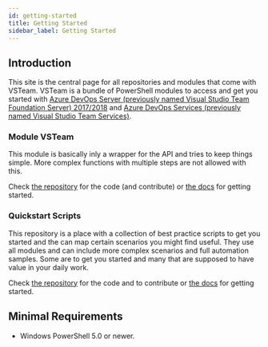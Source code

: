 ```yaml
---
id: getting-started
title: Getting Started
sidebar_label: Getting Started
---
```


## Introduction

This site is the central page for all repositories and modules that come with VSTeam. VSTeam is a bundle of PowerShell modules to access and get you started with [Azure DevOps Server (previously named Visual Studio Team Foundation Server) 2017/2018](https://cda.ms/Bf) and [Azure DevOps Services (previously named Visual Studio Team Services)](https://cda.ms/Bf).

### Module VSTeam

This module is basically inly a wrapper for the API and tries to keep things simple. More complex functions with multiple steps are not allowed with this.

Check [the repository](https://github.com/MethodsAndPractices/vsteam) for the code (and contribute) or [the docs](modules/vsteam/index.md) for getting started.


### Quickstart Scripts

This repository is a place with a collection of best practice scripts to get you started and the can map certain scenarios you might find useful. They use all modules and can include more complex scenarios and full automation samples. Some are to get you started and many that are supposed to have value in your daily work.

Check [the repository](https://github.com/MethodsAndPractices/vsteam-quickstart-scripts) for the code and to contribute or [the docs](quickstart-scripts/index.md) for getting started.

## Minimal Requirements

- Windows PowerShell 5.0 or newer.
